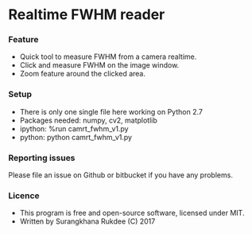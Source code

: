 # Realtime FWHM reader #

### Feature ###

* Quick tool to measure FWHM from a camera realtime.
* Click and measure FWHM on the image window.
* Zoom feature around the clicked area.

### Setup ###

* There is only one single file here working on Python 2.7
* Packages needed: numpy, cv2, matplotlib
* ipython: %run camrt_fwhm_v1.py
* python: python camrt_fwhm_v1.py

### Reporting issues ###

Please file an issue on Github or bitbucket if you have any problems.

### Licence ###

* This program is free and open-source software, 
licensed under MIT.
* Written by Surangkhana Rukdee (C) 2017
